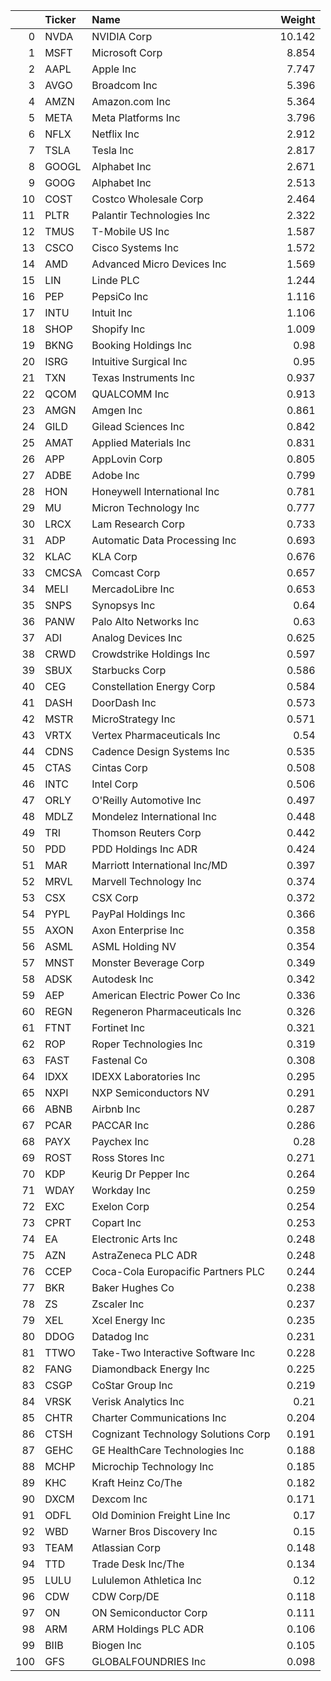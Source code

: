 |     | Ticker   | Name                                |   Weight |
|----:|:---------|:------------------------------------|---------:|
|   0 | NVDA     | NVIDIA Corp                         |   10.142 |
|   1 | MSFT     | Microsoft Corp                      |    8.854 |
|   2 | AAPL     | Apple Inc                           |    7.747 |
|   3 | AVGO     | Broadcom Inc                        |    5.396 |
|   4 | AMZN     | Amazon.com Inc                      |    5.364 |
|   5 | META     | Meta Platforms Inc                  |    3.796 |
|   6 | NFLX     | Netflix Inc                         |    2.912 |
|   7 | TSLA     | Tesla Inc                           |    2.817 |
|   8 | GOOGL    | Alphabet Inc                        |    2.671 |
|   9 | GOOG     | Alphabet Inc                        |    2.513 |
|  10 | COST     | Costco Wholesale Corp               |    2.464 |
|  11 | PLTR     | Palantir Technologies Inc           |    2.322 |
|  12 | TMUS     | T-Mobile US Inc                     |    1.587 |
|  13 | CSCO     | Cisco Systems Inc                   |    1.572 |
|  14 | AMD      | Advanced Micro Devices Inc          |    1.569 |
|  15 | LIN      | Linde PLC                           |    1.244 |
|  16 | PEP      | PepsiCo Inc                         |    1.116 |
|  17 | INTU     | Intuit Inc                          |    1.106 |
|  18 | SHOP     | Shopify Inc                         |    1.009 |
|  19 | BKNG     | Booking Holdings Inc                |    0.98  |
|  20 | ISRG     | Intuitive Surgical Inc              |    0.95  |
|  21 | TXN      | Texas Instruments Inc               |    0.937 |
|  22 | QCOM     | QUALCOMM Inc                        |    0.913 |
|  23 | AMGN     | Amgen Inc                           |    0.861 |
|  24 | GILD     | Gilead Sciences Inc                 |    0.842 |
|  25 | AMAT     | Applied Materials Inc               |    0.831 |
|  26 | APP      | AppLovin Corp                       |    0.805 |
|  27 | ADBE     | Adobe Inc                           |    0.799 |
|  28 | HON      | Honeywell International Inc         |    0.781 |
|  29 | MU       | Micron Technology Inc               |    0.777 |
|  30 | LRCX     | Lam Research Corp                   |    0.733 |
|  31 | ADP      | Automatic Data Processing Inc       |    0.693 |
|  32 | KLAC     | KLA Corp                            |    0.676 |
|  33 | CMCSA    | Comcast Corp                        |    0.657 |
|  34 | MELI     | MercadoLibre Inc                    |    0.653 |
|  35 | SNPS     | Synopsys Inc                        |    0.64  |
|  36 | PANW     | Palo Alto Networks Inc              |    0.63  |
|  37 | ADI      | Analog Devices Inc                  |    0.625 |
|  38 | CRWD     | Crowdstrike Holdings Inc            |    0.597 |
|  39 | SBUX     | Starbucks Corp                      |    0.586 |
|  40 | CEG      | Constellation Energy Corp           |    0.584 |
|  41 | DASH     | DoorDash Inc                        |    0.573 |
|  42 | MSTR     | MicroStrategy Inc                   |    0.571 |
|  43 | VRTX     | Vertex Pharmaceuticals Inc          |    0.54  |
|  44 | CDNS     | Cadence Design Systems Inc          |    0.535 |
|  45 | CTAS     | Cintas Corp                         |    0.508 |
|  46 | INTC     | Intel Corp                          |    0.506 |
|  47 | ORLY     | O'Reilly Automotive Inc             |    0.497 |
|  48 | MDLZ     | Mondelez International Inc          |    0.448 |
|  49 | TRI      | Thomson Reuters Corp                |    0.442 |
|  50 | PDD      | PDD Holdings Inc ADR                |    0.424 |
|  51 | MAR      | Marriott International Inc/MD       |    0.397 |
|  52 | MRVL     | Marvell Technology Inc              |    0.374 |
|  53 | CSX      | CSX Corp                            |    0.372 |
|  54 | PYPL     | PayPal Holdings Inc                 |    0.366 |
|  55 | AXON     | Axon Enterprise Inc                 |    0.358 |
|  56 | ASML     | ASML Holding NV                     |    0.354 |
|  57 | MNST     | Monster Beverage Corp               |    0.349 |
|  58 | ADSK     | Autodesk Inc                        |    0.342 |
|  59 | AEP      | American Electric Power Co Inc      |    0.336 |
|  60 | REGN     | Regeneron Pharmaceuticals Inc       |    0.326 |
|  61 | FTNT     | Fortinet Inc                        |    0.321 |
|  62 | ROP      | Roper Technologies Inc              |    0.319 |
|  63 | FAST     | Fastenal Co                         |    0.308 |
|  64 | IDXX     | IDEXX Laboratories Inc              |    0.295 |
|  65 | NXPI     | NXP Semiconductors NV               |    0.291 |
|  66 | ABNB     | Airbnb Inc                          |    0.287 |
|  67 | PCAR     | PACCAR Inc                          |    0.286 |
|  68 | PAYX     | Paychex Inc                         |    0.28  |
|  69 | ROST     | Ross Stores Inc                     |    0.271 |
|  70 | KDP      | Keurig Dr Pepper Inc                |    0.264 |
|  71 | WDAY     | Workday Inc                         |    0.259 |
|  72 | EXC      | Exelon Corp                         |    0.254 |
|  73 | CPRT     | Copart Inc                          |    0.253 |
|  74 | EA       | Electronic Arts Inc                 |    0.248 |
|  75 | AZN      | AstraZeneca PLC ADR                 |    0.248 |
|  76 | CCEP     | Coca-Cola Europacific Partners PLC  |    0.244 |
|  77 | BKR      | Baker Hughes Co                     |    0.238 |
|  78 | ZS       | Zscaler Inc                         |    0.237 |
|  79 | XEL      | Xcel Energy Inc                     |    0.235 |
|  80 | DDOG     | Datadog Inc                         |    0.231 |
|  81 | TTWO     | Take-Two Interactive Software Inc   |    0.228 |
|  82 | FANG     | Diamondback Energy Inc              |    0.225 |
|  83 | CSGP     | CoStar Group Inc                    |    0.219 |
|  84 | VRSK     | Verisk Analytics Inc                |    0.21  |
|  85 | CHTR     | Charter Communications Inc          |    0.204 |
|  86 | CTSH     | Cognizant Technology Solutions Corp |    0.191 |
|  87 | GEHC     | GE HealthCare Technologies Inc      |    0.188 |
|  88 | MCHP     | Microchip Technology Inc            |    0.185 |
|  89 | KHC      | Kraft Heinz Co/The                  |    0.182 |
|  90 | DXCM     | Dexcom Inc                          |    0.171 |
|  91 | ODFL     | Old Dominion Freight Line Inc       |    0.17  |
|  92 | WBD      | Warner Bros Discovery Inc           |    0.15  |
|  93 | TEAM     | Atlassian Corp                      |    0.148 |
|  94 | TTD      | Trade Desk Inc/The                  |    0.134 |
|  95 | LULU     | Lululemon Athletica Inc             |    0.12  |
|  96 | CDW      | CDW Corp/DE                         |    0.118 |
|  97 | ON       | ON Semiconductor Corp               |    0.111 |
|  98 | ARM      | ARM Holdings PLC ADR                |    0.106 |
|  99 | BIIB     | Biogen Inc                          |    0.105 |
| 100 | GFS      | GLOBALFOUNDRIES Inc                 |    0.098 |